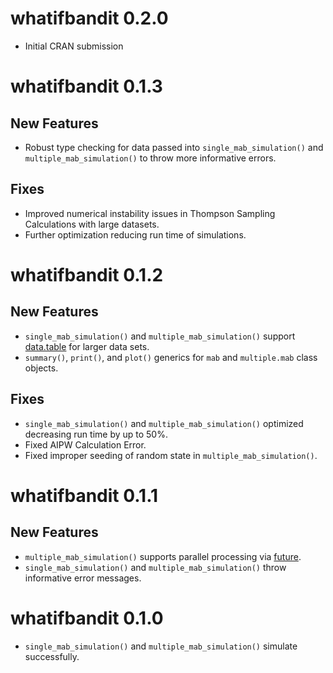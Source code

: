 # whatifbandit 0.2.0

* Initial CRAN submission

# whatifbandit 0.1.3

## New Features
* Robust type checking for data passed into `single_mab_simulation()`
and `multiple_mab_simulation()` to throw more informative errors.

## Fixes
* Improved numerical instability issues in Thompson Sampling Calculations with large datasets.
* Further optimization reducing run time of simulations.

# whatifbandit 0.1.2

## New Features
* `single_mab_simulation()` and `multiple_mab_simulation()` support
[data.table](https://cran.r-project.org/package=data.table) for larger data sets.
* `summary()`, `print()`, and `plot()` generics for `mab` and `multiple.mab` class objects.

## Fixes
* `single_mab_simulation()` and `multiple_mab_simulation()` optimized decreasing
run time by up to 50%.
* Fixed AIPW Calculation Error.
* Fixed improper seeding of random state in `multiple_mab_simulation()`.

# whatifbandit 0.1.1

## New Features
* `multiple_mab_simulation()` supports parallel processing via [future](https://future.futureverse.org/).
* `single_mab_simulation()` and `multiple_mab_simulation()` throw informative
error messages.

# whatifbandit 0.1.0
* `single_mab_simulation()` and `multiple_mab_simulation()` simulate successfully.
